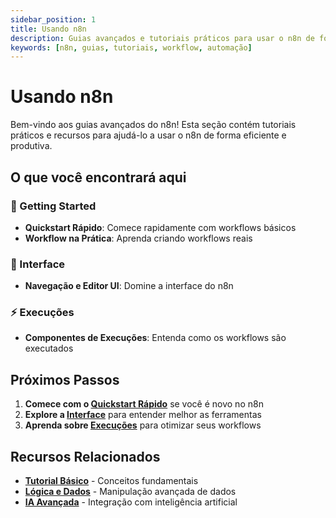 ```yaml
---
sidebar_position: 1
title: Usando n8n
description: Guias avançados e tutoriais práticos para usar o n8n de forma eficiente
keywords: [n8n, guias, tutoriais, workflow, automação]
---
```


# Usando n8n

Bem-vindo aos guias avançados do n8n! Esta seção contém tutoriais práticos e recursos para ajudá-lo a usar o n8n de forma eficiente e produtiva.

## O que você encontrará aqui

### 🚀 Getting Started
- **Quickstart Rápido**: Comece rapidamente com workflows básicos
- **Workflow na Prática**: Aprenda criando workflows reais

### 🎨 Interface
- **Navegação e Editor UI**: Domine a interface do n8n

### ⚡ Execuções
- **Componentes de Execuções**: Entenda como os workflows são executados

## Próximos Passos

1. **Comece com o [Quickstart Rápido](./getting-started/quickstart-rapido)** se você é novo no n8n
2. **Explore a [Interface](./interface/navegacao-editor-ui)** para entender melhor as ferramentas
3. **Aprenda sobre [Execuções](./execucoes/componentes-execucoes)** para otimizar seus workflows

## Recursos Relacionados

- **[Tutorial Básico](../tutorial-basico/instalacao)** - Conceitos fundamentais
- **[Lógica e Dados](../logica-e-dados)** - Manipulação avançada de dados
- **[IA Avançada](../advanced-ai)** - Integração com inteligência artificial 